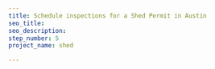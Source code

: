 ```yaml
---
title: Schedule inspections for a Shed Permit in Austin
seo_title:
seo_description:
step_number: 5
project_name: shed

---
```

